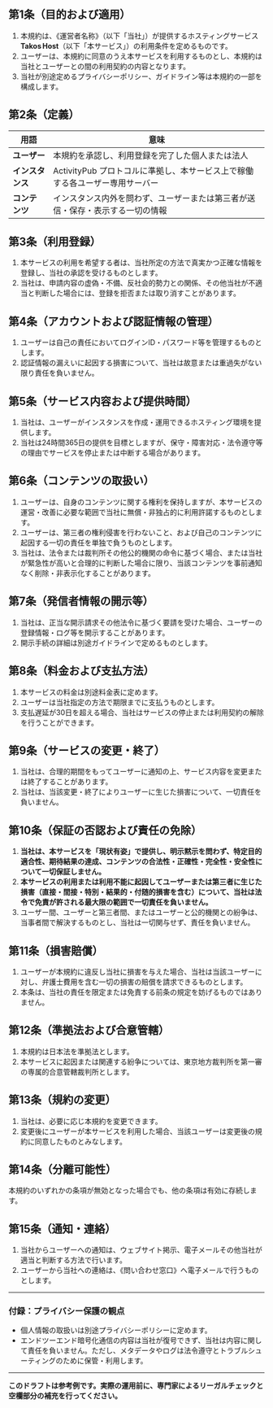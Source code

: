 ## 第1条（目的および適用）

1. 本規約は、《運営者名称》（以下「当社」）が提供するホスティングサービス **Takos Host**（以下「本サービス」）の利用条件を定めるものです。
2. ユーザーは、本規約に同意のうえ本サービスを利用するものとし、本規約は当社とユーザーとの間の利用契約の内容となります。
3. 当社が別途定めるプライバシーポリシー、ガイドライン等は本規約の一部を構成します。

## 第2条（定義）

| 用語         | 意味                                           |
| ---------- | -------------------------------------------- |
| **ユーザー**   | 本規約を承認し、利用登録を完了した個人または法人                     |
| **インスタンス** | ActivityPub プロトコルに準拠し、本サービス上で稼働する各ユーザー専用サーバー |
| **コンテンツ**  | インスタンス内外を問わず、ユーザーまたは第三者が送信・保存・表示する一切の情報      |

## 第3条（利用登録）

1. 本サービスの利用を希望する者は、当社所定の方法で真実かつ正確な情報を登録し、当社の承認を受けるものとします。
2. 当社は、申請内容の虚偽・不備、反社会的勢力との関係、その他当社が不適当と判断した場合には、登録を拒否または取り消すことがあります。

## 第4条（アカウントおよび認証情報の管理）

1. ユーザーは自己の責任においてログインID・パスワード等を管理するものとします。
2. 認証情報の漏えいに起因する損害について、当社は故意または重過失がない限り責任を負いません。

## 第5条（サービス内容および提供時間）

1. 当社は、ユーザーがインスタンスを作成・運用できるホスティング環境を提供します。
2. 当社は24時間365日の提供を目標としますが、保守・障害対応・法令遵守等の理由でサービスを停止または中断する場合があります。

## 第6条（コンテンツの取扱い）

1. ユーザーは、自身のコンテンツに関する権利を保持しますが、本サービスの運営・改善に必要な範囲で当社に無償・非独占的に利用許諾するものとします。
2. ユーザーは、第三者の権利侵害を行わないこと、および自己のコンテンツに起因する一切の責任を単独で負うものとします。
3. 当社は、法令または裁判所その他公的機関の命令に基づく場合、または当社が緊急性が高いと合理的に判断した場合に限り、当該コンテンツを事前通知なく削除・非表示化することがあります。

## 第7条（発信者情報の開示等）

1. 当社は、正当な開示請求その他法令に基づく要請を受けた場合、ユーザーの登録情報・ログ等を開示することがあります。
2. 開示手続の詳細は別途ガイドラインで定めるものとします。

## 第8条（料金および支払方法）

1. 本サービスの料金は別途料金表に定めます。
2. ユーザーは当社指定の方法で期限までに支払うものとします。
3. 支払遅延が30日を超える場合、当社はサービスの停止または利用契約の解除を行うことができます。

## 第9条（サービスの変更・終了）

1. 当社は、合理的期間をもってユーザーに通知の上、サービス内容を変更または終了することがあります。
2. 当社は、当該変更・終了によりユーザーに生じた損害について、一切責任を負いません。

## 第10条（保証の否認および責任の免除）

1. **当社は、本サービスを「現状有姿」で提供し、明示黙示を問わず、特定目的適合性、期待結果の達成、コンテンツの合法性・正確性・完全性・安全性について一切保証しません。**
2. **本サービスの利用または利用不能に起因してユーザーまたは第三者に生じた損害（直接・間接・特別・結果的・付随的損害を含む）について、当社は法令で免責が許される最大限の範囲で一切責任を負いません。**
3. ユーザー間、ユーザーと第三者間、またはユーザーと公的機関との紛争は、当事者間で解決するものとし、当社は一切関与せず、責任を負いません。

## 第11条（損害賠償）

1. ユーザーが本規約に違反し当社に損害を与えた場合、当社は当該ユーザーに対し、弁護士費用を含む一切の損害の賠償を請求できるものとします。
2. 本条は、当社の責任を限定または免責する前条の規定を妨げるものではありません。

## 第12条（準拠法および合意管轄）

1. 本規約は日本法を準拠法とします。
2. 本サービスに起因または関連する紛争については、東京地方裁判所を第一審の専属的合意管轄裁判所とします。

## 第13条（規約の変更）

1. 当社は、必要に応じ本規約を変更できます。
2. 変更後にユーザーが本サービスを利用した場合、当該ユーザーは変更後の規約に同意したものとみなします。

## 第14条（分離可能性）

本規約のいずれかの条項が無効となった場合でも、他の条項は有効に存続します。

## 第15条（通知・連絡）

1. 当社からユーザーへの通知は、ウェブサイト掲示、電子メールその他当社が適当と判断する方法で行います。
2. ユーザーから当社への連絡は、《問い合わせ窓口》へ電子メールで行うものとします。

---

### 付録：プライバシー保護の観点

* 個人情報の取扱いは別途プライバシーポリシーに定めます。
* エンドツーエンド暗号化通信の内容は当社が復号できず、当社は内容に関して責任を負いません。ただし、メタデータやログは法令遵守とトラブルシューティングのために保管・利用します。

---

**このドラフトは参考例です。実際の運用前に、専門家によるリーガルチェックと空欄部分の補充を行ってください。**
